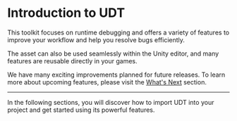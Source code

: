 
# Introduction to UDT

This toolkit focuses on runtime debugging and offers a variety of features to improve your workflow and help you resolve bugs efficiently.

The asset can also be used seamlessly within the Unity editor, and many features are reusable directly in your games.

We have many exciting improvements planned for future releases. To learn more about upcoming features, please visit the [What's Next](whatNext.md) section.  
___

In the following sections, you will discover how to import UDT into your project and get started using its powerful features.




